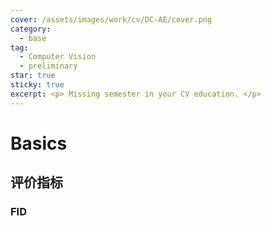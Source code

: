 ```yaml
---
cover: /assets/images/work/cv/DC-AE/cover.png
category:
  - base
tag:
  - Computer Vision
  - preliminary
star: true
sticky: true
excerpt: <p> Missing semester in your CV education. </p>
---
```

# Basics
## 评价指标

### FID

